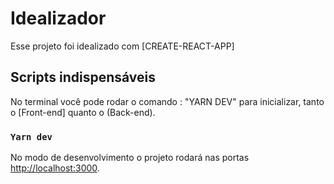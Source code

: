 # Idealizador

Esse projeto foi idealizado com [CREATE-REACT-APP]

## Scripts indispensáveis

No terminal você pode rodar o comando : "YARN DEV" para inicializar, tanto o [Front-end] quanto o (Back-end).

### `Yarn dev`

No modo de desenvolvimento o projeto rodará nas portas
[http://localhost:3000](http://localhost:3001).
